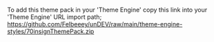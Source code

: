 To add this theme pack in your 'Theme Engine' copy this link into your 'Theme Engine' URL import path;
https://github.com/Felbeeey/unDEV/raw/main/theme-engine-styles/70insignThemePack.zip

